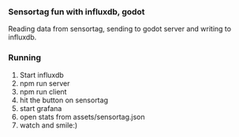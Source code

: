 ### Sensortag fun with influxdb, godot

Reading data from sensortag, sending to godot server and writing to influxdb.

### Running

1. Start influxdb
2. npm run server
3. npm run client
4. hit the button on sensortag
5. start grafana
6. open stats from assets/sensortag.json
7. watch and smile:)
